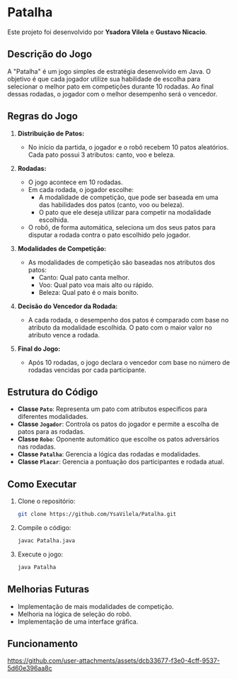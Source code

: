 
# Patalha

Este projeto foi desenvolvido por **Ysadora Vilela** e **Gustavo Nicacio**.

## Descrição do Jogo

A "Patalha" é um jogo simples de estratégia desenvolvido em Java. O objetivo é que cada jogador utilize sua habilidade de escolha para selecionar o melhor pato em competições durante 10 rodadas. Ao final dessas rodadas, o jogador com o melhor desempenho será o vencedor.

## Regras do Jogo

1. **Distribuição de Patos:**
   - No início da partida, o jogador e o robô recebem 10 patos aleatórios. Cada pato possui 3 atributos: canto, voo e beleza.
   
2. **Rodadas:**
   - O jogo acontece em 10 rodadas.
   - Em cada rodada, o jogador escolhe:
      - A modalidade de competição, que pode ser baseada em uma das habilidades dos patos (canto, voo ou beleza).
      - O pato que ele deseja utilizar para competir na modalidade escolhida.
   - O robô, de forma automática, seleciona um dos seus patos para disputar a rodada contra o pato escolhido pelo jogador.

3. **Modalidades de Competição:**
   - As modalidades de competição são baseadas nos atributos dos patos:
       - Canto: Qual pato canta melhor.
       - Voo: Qual pato voa mais alto ou rápido.
       - Beleza: Qual pato é o mais bonito.

4. **Decisão do Vencedor da Rodada:**
   - A cada rodada, o desempenho dos patos é comparado com base no atributo da modalidade escolhida. O pato com o maior valor no atributo vence a rodada.

5. **Final do Jogo:**
   - Após 10 rodadas, o jogo declara o vencedor com base no número de rodadas vencidas por cada participante.

## Estrutura do Código

- **Classe `Pato`**: Representa um pato com atributos específicos para diferentes modalidades.
- **Classe `Jogador`**: Controla os patos do jogador e permite a escolha de patos para as rodadas.
- **Classe `Robo`**: Oponente automático que escolhe os patos adversários nas rodadas.
- **Classe `Patalha`**: Gerencia a lógica das rodadas e modalidades.
- **Classe `Placar`**: Gerencia a pontuação dos participantes e rodada atual.

## Como Executar

1. Clone o repositório: 
   ```bash
   git clone https://github.com/YsaVilela/Patalha.git
   ```
2. Compile o código:
   ```bash
   javac Patalha.java
   ```
3. Execute o jogo:
   ```bash
   java Patalha
   ```

## Melhorias Futuras

- Implementação de mais modalidades de competição.
- Melhoria na lógica de seleção do robô.
- Implementação de uma interface gráfica.

## Funcionamento

https://github.com/user-attachments/assets/dcb33677-f3e0-4cff-9537-5d60e396aa8c





